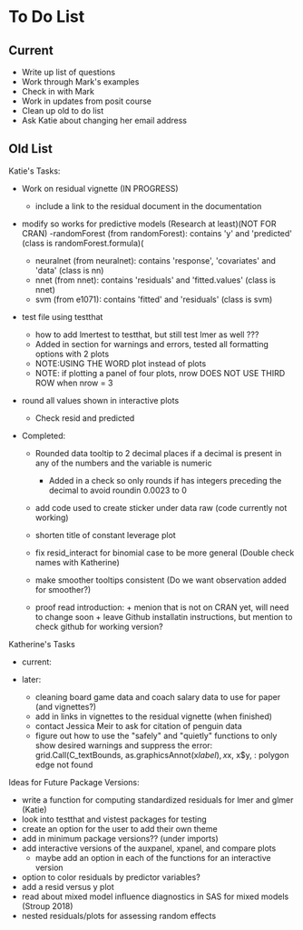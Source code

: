 # To Do List

## Current

- Write up list of questions
- Work through Mark's examples
- Check in with Mark
- Work in updates from posit course
- Clean up old to do list
- Ask Katie about changing her email address

## Old List

Katie's Tasks:
- Work on residual vignette (IN PROGRESS)
  - include a link to the residual document in the documentation
- modify so works for predictive models (Research at least)(NOT FOR CRAN)
  -randomForest (from randomForest): contains 'y' and 'predicted' (class is randomForest.formula)(
  - neuralnet (from neuralnet): contains 'response', 'covariates' and 'data' (class is nn)
  - nnet (from nnet): contains 'residuals' and 'fitted.values' (class is nnet)
  - svm (from e1071): contains 'fitted' and 'residuals' (class is svm)
- test file using testthat
  - how to add lmertest to testthat, but still test lmer as well ???
  - Added in section for warnings and errors, tested all formatting options with 2 plots
  - NOTE:USING THE WORD plot instead of plots
  - NOTE: if plotting a panel of four plots, nrow DOES NOT USE THIRD ROW when nrow = 3
- round all values shown in interactive plots
  - Check resid and predicted

- Completed:
  - Rounded data tooltip to 2 decimal places if a decimal is present in any of the numbers and the variable is numeric
      - Added in a check so only rounds if has integers preceding the decimal to avoid roundin 0.0023 to 0
  - add code used to create sticker under data raw (code currently not working)
  - shorten title of constant leverage plot

  - fix resid_interact for binomial case to be more general (Double check names with Katherine)
  - make smoother tooltips consistent (Do we want observation added for smoother?)
  - proof read introduction:
        + menion that is not on CRAN yet, will need to change soon
        + leave Github installatin instructions, but mention to check github for working version?


Katherine's Tasks
- current:

- later:
  - cleaning board game data and coach salary data to use for paper
    (and vignettes?)
  - add in links in vignettes to the residual vignette (when finished)
  - contact Jessica Meir to ask for citation of penguin data
  - figure out how to use the "safely" and "quietly" functions to only show
    desired warnings and suppress the error:
    grid.Call(C_textBounds, as.graphicsAnnot(x$label), x$x, x$y,  :
      polygon edge not found


Ideas for Future Package Versions:
- write a function for computing standardized residuals for lmer and glmer (Katie)
- look into testthat and vistest packages for testing
- create an option for the user to add their own theme
- add in minimum package versions?? (under imports)
- add interactive versions of the auxpanel, xpanel, and compare plots
  - maybe add an option in each of the functions for an interactive version
- option to color residuals by predictor variables?
- add a resid versus y plot
- read about mixed model influence diagnostics in SAS for mixed models (Stroup 2018)
- nested residuals/plots for assessing random effects
